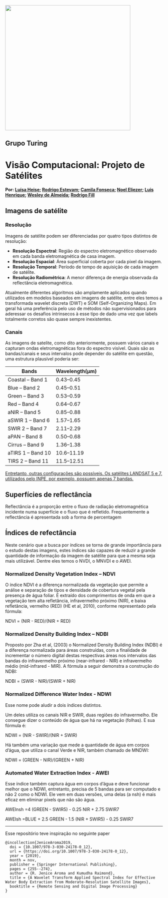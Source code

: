<img src="https://i.ibb.co/DtHQ3FG/802x265-Logo-GT.png" width="400"> 

## Grupo Turing
# Visão Computacional: Projeto de Satélites
#### Por: [Luísa Heise](https://github.com/luisaheise); [Rodrigo Estevam](https://github.com/materloki); [Camila Fonseca](https://github.com/fonsecamilla); [Noel Eliezer](https://github.com/anor4k); [Luis Henrique](https://github.com/luish18); [Wesley de Almeida](https://github.com/WesPereira); [Rodrigo Fill](https://github.com/rodrigofill)

## Imagens de satélite

### Resolução
Imagens de satélite podem ser diferenciadas por quatro tipos distintos de resolução:

* **Resolução Espectral**: Região do espectro eletromagnético observado em cada banda eletromagnética de casa imagem.
* **Resolução Espacial**: Área superficial coberta por cada pixel da imagem.
* **Resolução Temporal**: Período de tempo de aquisição de cada imagem de satélite.
* **Resolução Radiométrica**: A menor diferença de energia observada da reflectância eletromagnética.

Atualmente diferentes algoritmos são amplamente aplicados quando utilizados em modelos baseados em imagens de satélite, entre eles temos a transformada wavelet discreta (DWT) e SOM (Self-Organizing Maps). Em geral há uma preferência pelo uso de métodos não supervisionados para aderessar os desafios intrinsecos à esse tipo de dado uma vez que labels totalmente corretos são quase sempre inexistentes. 

### Canais
As imagens de satelite, como dito anteriormente, possuem vários canais e capturam ondas eletromagnéticas fora do espectro visível.  Quais são as bandas/canais e seus intervalos pode depender do satélite em questão, uma estrutura plausível poderia ser:

| Bands              | Wavelength(μm) |
|--------------------|----------------|
| Coastal – Band 1   | 0.43–0.45      |
| Blue – Band 2      | 0.45–0.51      |
| Green – Band 3     | 0.53–0.59      |
| Red – Band 4       | 0.64–0.67      |
| aNIR – Band 5      | 0.85–0.88      |
| aSWIR 1 – Band 6   | 1.57–1.65      |
| SWIR 2 – Band 7    | 2.11–2.29      |
| aPAN – Band 8      | 0.50–0.68      |
| Cirrus – Band 9    | 1.36–1.38      |
| aTIRS 1 – Band 10  | 10.6–11.19     |
| TIRS 2 – Band 11   | 11.5–12.51     |

[Entretanto, outras configurações são possíveis. Os satélites LANDSAT 5 e 7, utilizados pelo INPE, por exemplo, possuem apenas 7 bandas. ](http://www.dgi.inpe.br/Suporte/files/Cameras-LANDSAT57_PT.php)


## Superfícies de reflectância
Reflectância é a proporção entre o fluxo de radiação eletromagnética incidente numa superfície e o fluxo que é refletido. Frequentemente a reflectância é apresentada sob a forma de percentagem

## Índices de refectância

Neste cenário que a busca por índices se torna de grande importância para o estudo destas imagens, estes índices são capazes de reduzir a grande quantidade de informação da imagem de satélite para que a mesma seja mais utilizável. Dentre eles temos o NVDI, o MNVDI e o AWEI.

### Normalized Density Vegetation Index – NDVI
O índice NDVI é a diferença normalizada da vegetação que permite a análise e separação de tipos e densidade de cobertura vegetal pela presença de água foliar. É extraído dos comprimentos de onda em que a vegetação tem alta refletância, infravermelho próximo (NIR), e baixa refletância, vermelho (RED) (HE et al, 2010), conforme representado pela fórmula:

NDVI = (NIR - RED)/(NIR + RED)

### Normalized Density Building Index – NDBI

Proposto por Zha et al, (2003) o Normalized Density Building Index (NDBI) é a diferença normalizada para áreas construídas, com a finalidade de incrementar o número digital destas respectivas áreas nos intervalos das bandas do infravermelho próximo (near-infrared - NIR) e infravermelho médio (mid-infrared - MIR). A fórmula a seguir demonstra a construção do NDBI:

NDBI = (SWIR - NIR)/(SWIR + NIR)

### Normalized Difference Water Index - NDWI

Esse nome pode aludir a dois índices distintos.

Um deles utiliza os canais NIR e SWIR, duas regiões do infravermelho. Ele consegue dizer o conteúdo de água que há na vegetação (folhas). E sua fórmula é:

NDWI = (NIR - SWIR)/(NIR + SWIR)

Há também uma variação que mede a quantidade de água em corpos d’água, que utiliza o canal Verde e NIR, também chamado de MNDWI:

NDWI = (GREEN - NIR)/(GREEN + NIR)

### Automated Water Extraction Index - AWEI

Esse índice também captura água em corpos d’água e deve funcionar melhor que o NDWI, entretanto, precisa de 5 bandas para ser computado e não 2 como o NDWI. Ele vem em duas versões, uma delas (a nsh) é mais eficaz em eliminar pixels que não são água.

AWEInsh =4 (GREEN - SWIR5) - 0.25 NIR + 2.75 SWIR7

AWEIsh =BLUE + 2.5 GREEN - 1.5 (NIR + SWIR5) - 0.25 SWIR7

-------
Esse repositório teve inspiração no seguinte paper

    
    @incollection{JeniceAroma2019,
      doi = {10.1007/978-3-030-24178-0_12},
      url = {https://doi.org/10.1007/978-3-030-24178-0_12},
      year = {2019},
      month = nov,
      publisher = {Springer International Publishing},
      pages = {255--274},
      author = {R. Jenice Aroma and Kumudha Raimond},
      title = {A Wavelet Transform Applied Spectral Index for Effective Water Body Extraction from Moderate-Resolution Satellite Images},
      booktitle = {Remote Sensing and Digital Image Processing}
    }


